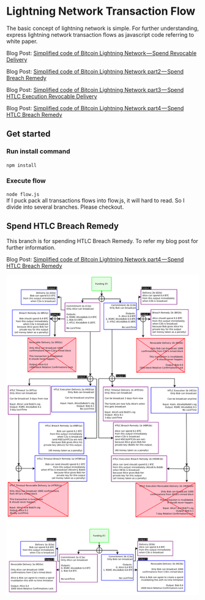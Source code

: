 # Lightning Network Transaction Flow

The basic concept of lightning network is simple. For further understanding, express lightning network transaction flows as javascript code referring to white paper.

Blog Post: [Simplified code of Bitcoin Lightning Network — Spend Revocable Delivery](https://medium.com/@t.tak/simplified-code-of-bitcoin-lightning-network-spend-revocable-delivery-90e50f0256d5)

Blog Post: [Simplified code of Bitcoin Lightning Network part2 — Spend Breach Remedy](https://medium.com/@t.tak/simplified-code-of-bitcoin-lightning-network-part2-spend-breach-remedy-997de8a21f29)

Blog Post: [Simplified code of Bitcoin Lightning Network part3 — Spend HTLC Execution Revocable Delivery](https://medium.com/@t.tak/simplified-code-of-bitcoin-lightning-network-part3-spend-htlc-execution-revocable-delivery-49991e3cfe34)

Blog Post: [Simplified code of Bitcoin Lightning Network part4 — Spend HTLC Breach Remedy](https://medium.com/@t.tak/simplified-code-of-bitcoin-lightning-network-part4-spend-htlc-breach-remedy-61ebc5587fc4)

## Get started

### Run install command
`npm install`

### Execute flow
`node flow.js`<br>
If I puck pack all transactions flows into flow.js, it will hard to read. So I divide into several branches. Please checkout.

## Spend HTLC Breach Remedy
This branch is for spending HTLC Breach Remedy. To refer my blog post for further information.<br>

Blog Post: [Simplified code of Bitcoin Lightning Network part4 — Spend HTLC Breach Remedy](https://medium.com/@t.tak/simplified-code-of-bitcoin-lightning-network-part4-spend-htlc-breach-remedy-61ebc5587fc4)
<br>

![alt Fig13+14 of white paper](Fig13+14.png)
